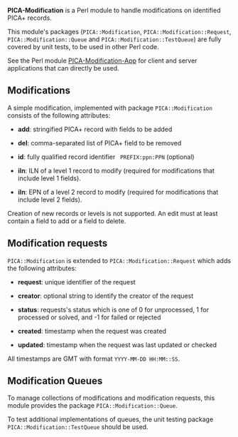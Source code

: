 **PICA-Modification** is a Perl module to handle modifications on identified
PICA+ records. 

This module's packages (`PICA::Modification`, `PICA::Modification::Request`,
`PICA::Modification::Queue` and `PICA::Modification::TestQueue`) are fully
covered by unit tests, to be used in other Perl code.

See the Perl module
[PICA-Modification-App](https://github.com/gbv/PICA-Modification-App) for
client and server applications that can directly be used.

## Modifications

A simple modification, implemented with package
`PICA::Modification` consists of the following attributes: 

* **add**: stringified PICA+ record with fields to be added

* **del**: comma-separated list of PICA+ field to be removed

* **id**: fully qualified record identifier ` PREFIX:ppn:PPN` (optional)

* **iln**: ILN of a level 1 record to modify (required for modifications that
  include level 1 fields).

* **iln**: EPN of a level 2 record to modify (required for modifications that
  include level 2 fields).

Creation of new records or levels is not supported.  An edit must at least
contain a field to add or a field to delete.

## Modification requests

`PICA::Modification` is extended to `PICA::Modification::Request` which adds the
following attributes:

* **request**: unique identifier of the request

* **creator**: optional string to identify the creator of the request

* **status**: requests's status which is one of 0 for unprocessed, 
  1 for processed or solved, and -1 for failed or rejected

* **created**: timestamp when the request was created

* **updated**: timestamp when the request was last updated or checked

All timestamps are GMT with format `YYYY-MM-DD HH:MM::SS`.

## Modification Queues

To manage collections of modifications and modification requests, this module
provides the package `PICA::Modification::Queue`.

To test additional implementations of queues, the unit testing package 
`PICA::Modification::TestQueue` should be used.
